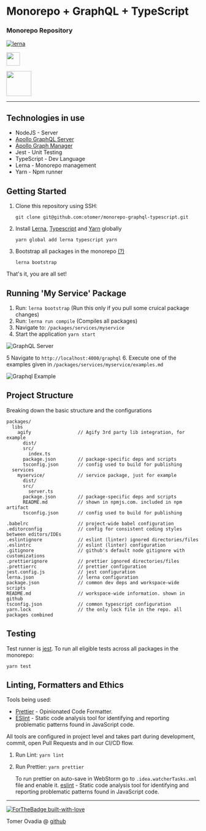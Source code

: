 # Monorepo + GraphQL + TypeScript
 
### Monorepo Repository

[![lerna](https://img.shields.io/badge/maintained%20with-lerna-cc00ff.svg)](https://lerna.js.org/)



<img src="https://i.ibb.co/48XxW2w/1280px-Type-Script-Logo-Blue-svg.png" height="35" ></img>

<img src="https://i.ibb.co/j532qfb/Screen-Shot-2019-10-29-at-23-12-29.png" height="65" ></img>


***

## Technologies in use

- NodeJS - Server
- [Apollo GraphQL Server](https://www.apollographql.com/)
- [Apollo Graph Manager](https://engine.apollographql.com/)
- Jest - Unit Testing
- TypeScript - Dev Language
- Lerna - Monorepo management
- Yarn - Npm runner


## Getting Started

1. Clone this repository using SSH:

   `git clone git@github.com:otomer/monorepo-graphql-typescript.git`

2. Install [Lerna](https://github.com/lerna/lerna), [Typescript](https://www.npmjs.com/package/typescript) and [Yarn](https://www.npmjs.com/package/yarn) globally

   `yarn global add lerna typescript yarn`
   
3. Bootstrap all packages in the monorepo [(?)](https://github.com/lerna/lerna/tree/master/commands/bootstrap)

    `lerna bootstrap`


That's it, you are all set!

## Running 'My Service' Package

1. Run: `lerna bootstrap` (Run this only if you pull some cruical package changes)
2. Run: `lerna run compile` (Compiles all packages)
3. Navigate to: `/packages/services/myservice`
4. Start the application `yarn start`

<img src="https://i.ibb.co/89KBhtF/Screen-Shot-2019-11-08-at-12-30-15.png" alt="GraphQL Server"></img>

5 Navigate to `http://localhost:4000/graphql`
6. Execute one of the examples given in `/packages/services/myservice/examples.md`

<img src="https://i.ibb.co/7RwxYzW/Screen-Shot-2019-11-08-at-12-23-43.png" alt="Graphql Example"></img>

## Project Structure

Breaking down the basic structure and the configurations

```
packages/
  libs
    agify                 // Agify 3rd party lib integration, for example
      dist/
      src/
        index.ts
      package.json        // package-specific deps and scripts
      tsconfig.json       // config used to build for publishing
  services
    myservice/            // service package, just for example
      dist/
      src/
        server.ts
      package.json        // package-specific deps and scripts
      README.md           // shown in npmjs.com. included in npm artifact
      tsconfig.json       // config used to build for publishing

.babelrc                  // project-wide babel configuration
.editorconfig             // config for consistent coding styles between editors/IDEs
.eslintignore             // eslint (linter) ignored directories/files
.eslintrc                 // eslint (linter) configuration
.gitignore                // github's default node gitignore with customizations
.prettierignore           // prettier ignored directories/files
.prettierrc               // prettier configuration
jest.config.js            // jest configuration
lerna.json                // lerna configuration
package.json              // common dev deps and workspace-wide scripts
README.md                 // workspace-wide information. shown in github
tsconfig.json             // common typescript configuration
yarn.lock                 // the only lock file in the repo. all packages combined
```

## Testing

Test runner is [jest](https://github.com/facebook/jest).
To run all eligible tests across all packages in the monorepo:

  `
  yarn test
  `

## Linting, Formatters and Ethics

Tools being used:
- [Prettier](https://github.com/prettier/prettier) - Opinionated Code Formatter.
- [ESlint](https://github.com/eslint/eslint) - Static code analysis tool for identifying
and reporting problematic patterns found in JavaScript code.
  
All tools are configured in project level and takes part during development,
commit, open Pull Requests and in our CI/CD flow.

1. Run Lint: `yarn lint`
2. Run Prettier: `yarn prettier`

    To run prettier on auto-save in WebStorm go to `.idea.watcherTasks.xml` file and enable it.  [eslint](https://github.com/eslint/eslint) - Static code analysis tool for identifying and reporting problematic patterns found in JavaScript code.

*** 

[![ForTheBadge built-with-love](http://ForTheBadge.com/images/badges/built-with-love.svg)](https://github.com/otomer/monorepo-graphql-typescript)

Tomer Ovadia @ [github](https://github.com/otomer)
